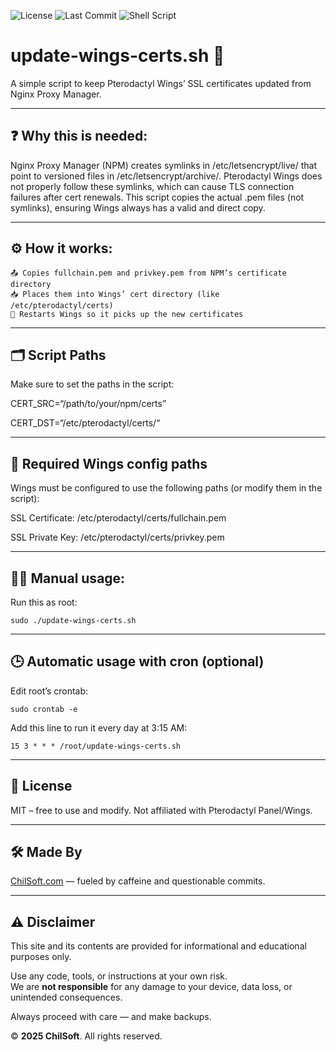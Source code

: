 ![License](https://img.shields.io/github/license/bchilton9/update-wings-certs)
![Last Commit](https://img.shields.io/github/last-commit/bchilton9/update-wings-certs)
![Shell Script](https://img.shields.io/badge/made%20with-bash-1f425f.svg)

# update-wings-certs.sh 🔐

A simple script to keep Pterodactyl Wings’ SSL certificates updated from Nginx Proxy Manager.

___

## ❓ Why this is needed:

Nginx Proxy Manager (NPM) creates symlinks in /etc/letsencrypt/live/ that point to versioned files in /etc/letsencrypt/archive/.
Pterodactyl Wings does not properly follow these symlinks, which can cause TLS connection failures after cert renewals.
This script copies the actual .pem files (not symlinks), ensuring Wings always has a valid and direct copy.

___

## ⚙️ How it works:
	📤 Copies fullchain.pem and privkey.pem from NPM’s certificate directory
	📥 Places them into Wings’ cert directory (like /etc/pterodactyl/certs)
	🔄 Restarts Wings so it picks up the new certificates

___

## 🗂️ Script Paths

Make sure to set the paths in the script:

CERT_SRC=“/path/to/your/npm/certs”

CERT_DST=“/etc/pterodactyl/certs/“

___

## 📁 Required Wings config paths

Wings must be configured to use the following paths (or modify them in the script):

SSL Certificate:
/etc/pterodactyl/certs/fullchain.pem

SSL Private Key:
/etc/pterodactyl/certs/privkey.pem

___

## 👩‍💻 Manual usage:

Run this as root:
```
sudo ./update-wings-certs.sh
```

___

## 🕒 Automatic usage with cron (optional)

Edit root’s crontab:
```
sudo crontab -e
```
Add this line to run it every day at 3:15 AM:
```
15 3 * * * /root/update-wings-certs.sh
```

___

## 📜 License

MIT – free to use and modify. Not affiliated with Pterodactyl Panel/Wings.

___

## 🛠 Made By

[ChilSoft.com](https://chilsoft.com) — fueled by caffeine and questionable commits.

___

## ⚠️ Disclaimer

This site and its contents are provided for informational and educational purposes only.

Use any code, tools, or instructions at your own risk.  
We are **not responsible** for any damage to your device, data loss, or unintended consequences.

Always proceed with care — and make backups.

© **2025 ChilSoft**. All rights reserved.

